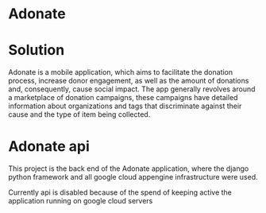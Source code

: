 # Adonate

# Solution
Adonate is a mobile application, which aims to facilitate the donation process, increase donor engagement, as well as the amount of donations and, consequently, cause social impact.
The app generally revolves around a marketplace of donation campaigns, these campaigns have detailed information about organizations and tags that discriminate against their cause and the type of item being collected.

# Adonate api
  This project is the back end of the Adonate application, where the django python framework and all google cloud appengine infrastructure were used.

Currently api is disabled because of the spend of keeping active the application running on google cloud servers
